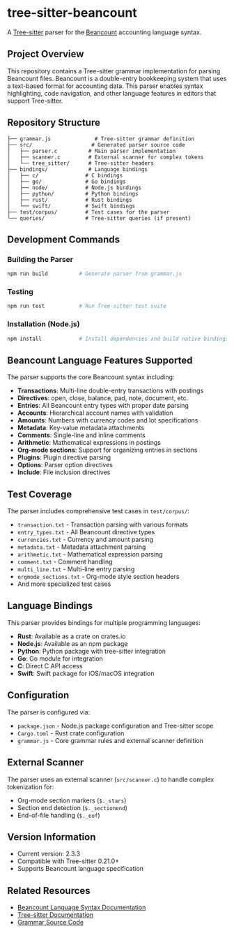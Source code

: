 # tree-sitter-beancount

A [Tree-sitter](https://tree-sitter.github.io/) parser for the [Beancount](https://beancount.github.io/) accounting language syntax.

## Project Overview

This repository contains a Tree-sitter grammar implementation for parsing Beancount files. Beancount is a double-entry bookkeeping system that uses a text-based format for accounting data. This parser enables syntax highlighting, code navigation, and other language features in editors that support Tree-sitter.

## Repository Structure

```
├── grammar.js              # Tree-sitter grammar definition
├── src/                   # Generated parser source code
│   ├── parser.c          # Main parser implementation
│   ├── scanner.c         # External scanner for complex tokens
│   └── tree_sitter/      # Tree-sitter headers
├── bindings/             # Language bindings
│   ├── c/               # C bindings
│   ├── go/              # Go bindings  
│   ├── node/            # Node.js bindings
│   ├── python/          # Python bindings
│   ├── rust/            # Rust bindings
│   └── swift/           # Swift bindings
├── test/corpus/         # Test cases for the parser
└── queries/             # Tree-sitter queries (if present)
```

## Development Commands

### Building the Parser
```bash
npm run build          # Generate parser from grammar.js
```

### Testing
```bash
npm run test           # Run Tree-sitter test suite
```

### Installation (Node.js)
```bash
npm install            # Install dependencies and build native bindings
```

## Beancount Language Features Supported

The parser supports the core Beancount syntax including:

- **Transactions**: Multi-line double-entry transactions with postings
- **Directives**: open, close, balance, pad, note, document, etc.
- **Entries**: All Beancount entry types with proper date parsing
- **Accounts**: Hierarchical account names with validation
- **Amounts**: Numbers with currency codes and lot specifications
- **Metadata**: Key-value metadata attachments
- **Comments**: Single-line and inline comments
- **Arithmetic**: Mathematical expressions in postings
- **Org-mode sections**: Support for organizing entries in sections
- **Plugins**: Plugin directive parsing
- **Options**: Parser option directives
- **Include**: File inclusion directives

## Test Coverage

The parser includes comprehensive test cases in `test/corpus/`:

- `transaction.txt` - Transaction parsing with various formats
- `entry_types.txt` - All Beancount directive types
- `currencies.txt` - Currency and amount parsing
- `metadata.txt` - Metadata attachment parsing
- `arithmetic.txt` - Mathematical expression parsing
- `comment.txt` - Comment handling
- `multi_line.txt` - Multi-line entry parsing
- `orgmode_sections.txt` - Org-mode style section headers
- And more specialized test cases

## Language Bindings

This parser provides bindings for multiple programming languages:

- **Rust**: Available as a crate on crates.io
- **Node.js**: Available as an npm package
- **Python**: Python package with tree-sitter integration
- **Go**: Go module for integration
- **C**: Direct C API access
- **Swift**: Swift package for iOS/macOS integration

## Configuration

The parser is configured via:

- `package.json` - Node.js package configuration and Tree-sitter scope
- `Cargo.toml` - Rust crate configuration  
- `grammar.js` - Core grammar rules and external scanner definition

## External Scanner

The parser uses an external scanner (`src/scanner.c`) to handle complex tokenization for:
- Org-mode section markers (`$._stars`)
- Section end detection (`$._sectionend`)  
- End-of-file handling (`$._eof`)

## Version Information

- Current version: 2.3.3
- Compatible with Tree-sitter 0.21.0+
- Supports Beancount language specification

## Related Resources

- [Beancount Language Syntax Documentation](https://beancount.github.io/docs/beancount_language_syntax.html)
- [Tree-sitter Documentation](https://tree-sitter.github.io/)
- [Grammar Source Code](grammar.js)